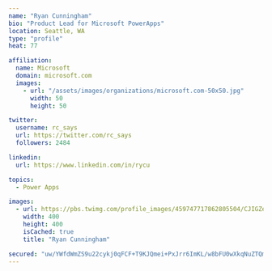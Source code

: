 ```yaml
---
name: "Ryan Cunningham"
bio: "Product Lead for Microsoft PowerApps"
location: Seattle, WA
type: "profile"
heat: 77

affiliation:
  name: Microsoft
  domain: microsoft.com
  images:
    - url: "/assets/images/organizations/microsoft.com-50x50.jpg"
      width: 50
      height: 50

twitter:
  username: rc_says
  url: https://twitter.com/rc_says
  followers: 2484

linkedin:
  url: https://www.linkedin.com/in/rycu

topics:
  - Power Apps

images:
  - url: https://pbs.twimg.com/profile_images/459747717862805504/CJIGZejd_400x400.png
    width: 400
    height: 400
    isCached: true
    title: "Ryan Cunningham"

secured: "uw/YWfdWmZS9u22cykj0qFCF+T9KJQmei+PxJrr6ImKL/w8bFU0wXkqNuZTQm20wRPsrg8TUd2yLM+KlCD4pXhI402nnzOLbXH1BxelsxJM1NLXW+az9+ejlG500Pg99QPVQZ9kP3Q7zDLKgSIyI+BfuPeZ5eIC0aFZyDytyKSo3wXCbS/Xo36tWAzL6NgAmKlrg7SByJFjL9vEswQ8mIW6KhJkRdV0zYGcQuHhwQPG1ujNmBwv0LTTj/Je5Yruz65zX/kcf1g6rSq4ToIDLzKhZVHsT6KCqAY0zWJegJON+are9HPWmxr/o4wJXOiHAINmCE38M3LKYiMlaJDrfxptMUlHUnwRBOiPUyKzOtZ4Pdwq/HSUZMf/a6PdnzP5YgZV2nHPauEIZ3PznQEaaN51eSZG1mbYXfcNwZYwRIZc=;+6ZeKI4bvdPM3+0vKZCbFg=="
---
```


